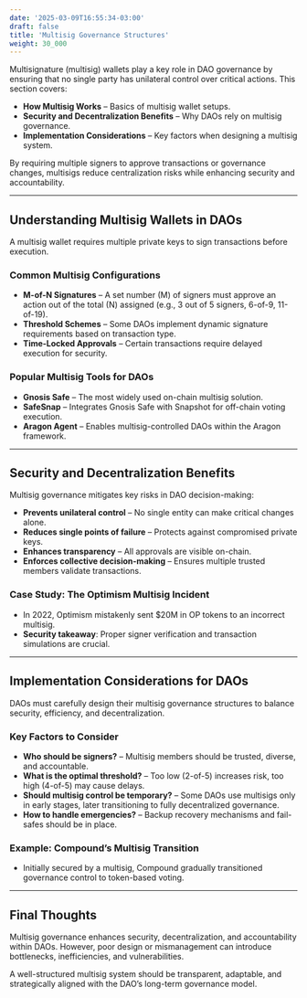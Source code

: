 ```yaml
---
date: '2025-03-09T16:55:34-03:00'
draft: false
title: 'Multisig Governance Structures'
weight: 30_000
---
```


Multisignature (multisig) wallets play a key role in DAO governance by ensuring that no single party has unilateral control over critical actions. This section covers:  

- **How Multisig Works** – Basics of multisig wallet setups.  
- **Security and Decentralization Benefits** – Why DAOs rely on multisig governance.  
- **Implementation Considerations** – Key factors when designing a multisig system.  

By requiring multiple signers to approve transactions or governance changes, multisigs reduce centralization risks while enhancing security and accountability.  

---

## **Understanding Multisig Wallets in DAOs**  

A multisig wallet requires multiple private keys to sign transactions before execution.  

### **Common Multisig Configurations**  
- **M-of-N Signatures** – A set number (M) of signers must approve an action out of the total (N) assigned (e.g., 3 out of 5 signers, 6-of-9, 11-of-19).  
- **Threshold Schemes** – Some DAOs implement dynamic signature requirements based on transaction type.  
- **Time-Locked Approvals** – Certain transactions require delayed execution for security.  

### **Popular Multisig Tools for DAOs**  
- **Gnosis Safe** – The most widely used on-chain multisig solution.  
- **SafeSnap** – Integrates Gnosis Safe with Snapshot for off-chain voting execution.  
- **Aragon Agent** – Enables multisig-controlled DAOs within the Aragon framework.  

---

## **Security and Decentralization Benefits**  

Multisig governance mitigates key risks in DAO decision-making:  

- **Prevents unilateral control** – No single entity can make critical changes alone.  
- **Reduces single points of failure** – Protects against compromised private keys.  
- **Enhances transparency** – All approvals are visible on-chain.  
- **Enforces collective decision-making** – Ensures multiple trusted members validate transactions.  

### **Case Study: The Optimism Multisig Incident**  
- In 2022, Optimism mistakenly sent $20M in OP tokens to an incorrect multisig.  
- **Security takeaway**: Proper signer verification and transaction simulations are crucial.  

---

## **Implementation Considerations for DAOs**  

DAOs must carefully design their multisig governance structures to balance security, efficiency, and decentralization.  

### **Key Factors to Consider**  
- **Who should be signers?** – Multisig members should be trusted, diverse, and accountable.  
- **What is the optimal threshold?** – Too low (2-of-5) increases risk, too high (4-of-5) may cause delays.  
- **Should multisig control be temporary?** – Some DAOs use multisigs only in early stages, later transitioning to fully decentralized governance.  
- **How to handle emergencies?** – Backup recovery mechanisms and fail-safes should be in place.  

### **Example: Compound’s Multisig Transition**  
- Initially secured by a multisig, Compound gradually transitioned governance control to token-based voting.  

---

## **Final Thoughts**  

Multisig governance enhances security, decentralization, and accountability within DAOs. However, poor design or mismanagement can introduce bottlenecks, inefficiencies, and vulnerabilities.  

A well-structured multisig system should be transparent, adaptable, and strategically aligned with the DAO’s long-term governance model.  

